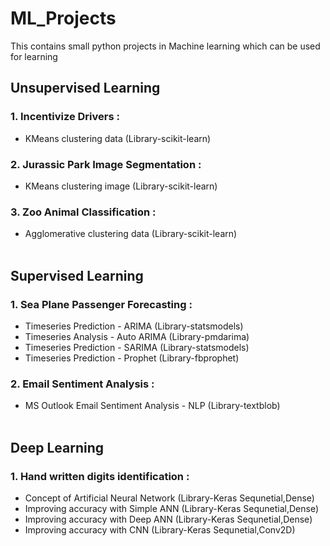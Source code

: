 # ML_Projects
This contains small python projects in Machine learning which can be used for learning

## Unsupervised Learning
### 1. Incentivize Drivers : 
  - KMeans clustering data (Library-scikit-learn)
### 2. Jurassic Park Image Segmentation : 
  - KMeans clustering image (Library-scikit-learn)
### 3. Zoo Animal Classification : 
  - Agglomerative clustering data (Library-scikit-learn)
<br> <br>
## Supervised Learning
### 1. Sea Plane Passenger Forecasting : 
  - Timeseries Prediction - ARIMA (Library-statsmodels) 
  - Timeseries Analysis   - Auto ARIMA (Library-pmdarima)
  - Timeseries Prediction - SARIMA (Library-statsmodels)
  - Timeseries Prediction - Prophet (Library-fbprophet)
### 2. Email Sentiment Analysis : 
  - MS Outlook Email Sentiment Analysis - NLP (Library-textblob) 
  <br> <br>
## Deep Learning
### 1. Hand written digits identification : 
  - Concept of Artificial Neural Network (Library-Keras Sequnetial,Dense)
  - Improving accuracy with Simple ANN  (Library-Keras Sequnetial,Dense)
  - Improving accuracy with Deep ANN  (Library-Keras Sequnetial,Dense)
  - Improving accuracy with CNN (Library-Keras Sequnetial,Conv2D)
